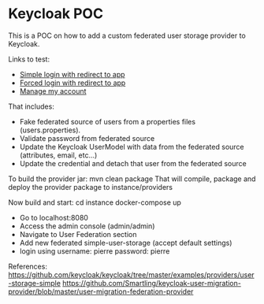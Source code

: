 # Keycloak POC

This is a POC on how to add a custom federated user storage provider to Keycloak.

Links to test:
 * [Simple login with redirect to app](http://localhost:8080/auth/realms/WADA/protocol/openid-connect/auth?client_id=wada-oidc-client&scope=oidc&response_type=token)
 * [Forced login with redirect to app](http://localhost:8080/auth/realms/WADA/protocol/openid-connect/auth?client_id=wada-oidc-client&scope=oidc&response_type=token&prompt=login)
 * [Manage my account](http://localhost:8080/auth/realms/WADA/account)

That includes:
 * Fake federated source of users from a properties files (users.properties).
 * Validate password from federated source
 * Update the Keycloak UserModel with data from the federated source (attributes, email, etc...)
 * Update the credential and detach that user from the federated source

To build the provider jar:
        mvn clean package
That will compile, package and deploy the provider package to instance/providers

Now build and start:
        cd instance
        docker-compose up

- Go to localhost:8080 
- Access the admin console (admin/admin)
- Navigate to User Federation section
- Add new federated simple-user-storage (accept default settings)
- login using
        username: pierre
        password: pierre

References:
https://github.com/keycloak/keycloak/tree/master/examples/providers/user-storage-simple
https://github.com/Smartling/keycloak-user-migration-provider/blob/master/user-migration-federation-provider